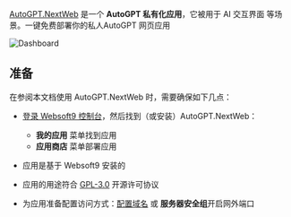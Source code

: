 [AutoGPT.NextWeb](https://github.com/ConnectAI-E/AutoGPT-Next-Web) 是一个 **AutoGPT 私有化应用**，它被用于 AI 交互界面  等场景。一键免费部署你的私人AutoGPT 网页应用


![Dashboard](https://libs.websoft9.com/Websoft9/DocsPicture/zh/autogptnextweb/autogptnextweb-gui-websoft9.png)


## 准备

在参阅本文档使用 AutoGPT.NextWeb 时，需要确保如下几点：

- [登录 Websoft9 控制台](./login-console)，然后找到（或安装）AutoGPT.NextWeb：
  - **我的应用** 菜单找到应用 
  - **应用商店** 菜单部署应用

- 应用是基于 Websoft9 安装的


- 应用的用途符合 [GPL-3.0](https://opensource.org/licenses/GPL-3.0) 开源许可协议


- 为应用准备配置访问方式：[配置域名](./domain-set) 或 **服务器安全组**开启网外端口